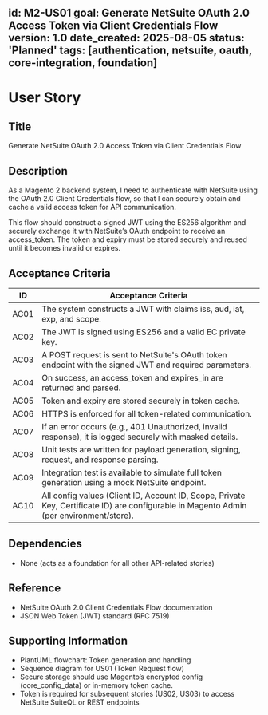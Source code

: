 id: M2-US01
goal: Generate NetSuite OAuth 2.0 Access Token via Client Credentials Flow
version: 1.0
date_created: 2025-08-05
status: 'Planned'
tags: [authentication, netsuite, oauth, core-integration, foundation]
---

# User Story

## Title
Generate NetSuite OAuth 2.0 Access Token via Client Credentials Flow

## Description
As a Magento 2 backend system,
I need to authenticate with NetSuite using the OAuth 2.0 Client Credentials flow,
so that I can securely obtain and cache a valid access token for API communication.

This flow should construct a signed JWT using the ES256 algorithm and securely exchange it with NetSuite’s OAuth endpoint to receive an access_token. The token and expiry must be stored securely and reused until it becomes invalid or expires.

## Acceptance Criteria
| ID    | Acceptance Criteria                        |
|-------|--------------------------------------------|
| AC01  | The system constructs a JWT with claims iss, aud, iat, exp, and scope. |
| AC02  | The JWT is signed using ES256 and a valid EC private key. |
| AC03  | A POST request is sent to NetSuite's OAuth token endpoint with the signed JWT and required parameters. |
| AC04  | On success, an access_token and expires_in are returned and parsed. |
| AC05  | Token and expiry are stored securely in token cache. |
| AC06  | HTTPS is enforced for all token-related communication. |
| AC07  | If an error occurs (e.g., 401 Unauthorized, invalid response), it is logged securely with masked details. |
| AC08  | Unit tests are written for payload generation, signing, request, and response parsing. |
| AC09  | Integration test is available to simulate full token generation using a mock NetSuite endpoint. |
| AC10  | All config values (Client ID, Account ID, Scope, Private Key, Certificate ID) are configurable in Magento Admin (per environment/store). |

## Dependencies
- None (acts as a foundation for all other API-related stories)

## Reference
- NetSuite OAuth 2.0 Client Credentials Flow documentation
- JSON Web Token (JWT) standard (RFC 7519)

## Supporting Information
- PlantUML flowchart: Token generation and handling
- Sequence diagram for US01 (Token Request flow)
- Secure storage should use Magento’s encrypted config (core_config_data) or in-memory token cache.
- Token is required for subsequent stories (US02, US03) to access NetSuite SuiteQL or REST endpoints
